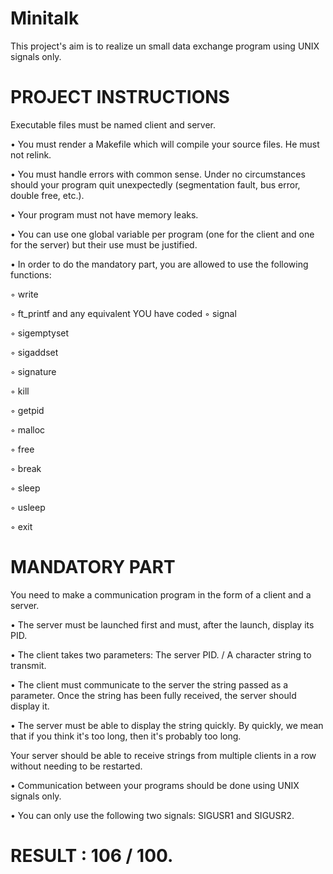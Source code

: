 # Minitalk

This project's aim is to realize un small data exchange program using UNIX signals only.

# PROJECT INSTRUCTIONS

Executable files must be named client and server.

• You must render a Makefile which will compile your source files. He must not
relink.

• You must handle errors with common sense. Under no circumstances should your program quit unexpectedly (segmentation fault, bus error, double free, etc.).

• Your program must not have memory leaks.

• You can use one global variable per program (one for the client and one for the server) but their use must be justified.

• In order to do the mandatory part, you are allowed to use the following functions:

◦ write

◦ ft_printf and any equivalent YOU have coded
◦ signal

◦ sigemptyset

◦ sigaddset

◦ signature

◦ kill

◦ getpid

◦ malloc

◦ free

◦ break

◦ sleep

◦ usleep

◦ exit

# MANDATORY PART

You need to make a communication program in the form of a client and a server.

• The server must be launched first and must, after the launch, display its PID.

• The client takes two parameters:
The server PID.
/ A character string to transmit.

• The client must communicate to the server the string passed as a parameter. Once the string has been fully received, the server should display it.

• The server must be able to display the string quickly. By quickly, we mean that if you think it's too long, then it's probably too long.

Your server should be able to receive strings from multiple clients in a row without needing to be restarted.

• Communication between your programs should be done using UNIX signals only.

• You can only use the following two signals: SIGUSR1 and SIGUSR2.

# RESULT : 106 / 100.
